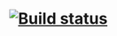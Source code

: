 # [![Build status](https://ci.appveyor.com/api/projects/status/r930u5ak6y474gne?svg=true)](https://ci.appveyor.com/project/Steinrabe7/autotesting-3)
